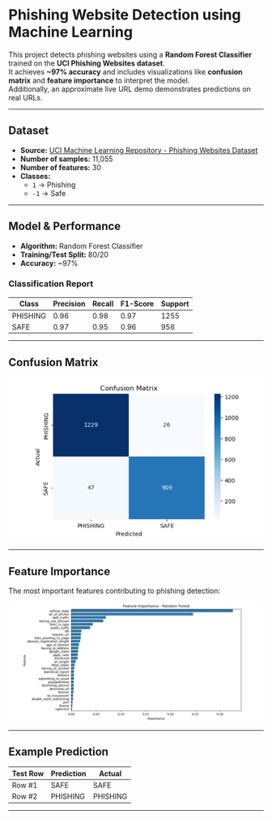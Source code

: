 # Phishing Website Detection using Machine Learning

This project detects phishing websites using a **Random Forest Classifier** trained on the **UCI Phishing Websites dataset**.  
It achieves **~97% accuracy** and includes visualizations like **confusion matrix** and **feature importance** to interpret the model.  
Additionally, an approximate live URL demo demonstrates predictions on real URLs.

---

## Dataset

- **Source:** [UCI Machine Learning Repository - Phishing Websites Dataset](https://archive.ics.uci.edu/ml/datasets/Phishing+Websites)  
- **Number of samples:** 11,055  
- **Number of features:** 30  
- **Classes:** 
  - `1` → Phishing  
  - `-1` → Safe  

---

## Model & Performance

- **Algorithm:** Random Forest Classifier  
- **Training/Test Split:** 80/20  
- **Accuracy:** ~97%  

### Classification Report

| Class     | Precision | Recall | F1-Score | Support |
|-----------|----------|--------|----------|---------|
| PHISHING  | 0.96     | 0.98   | 0.97     | 1255    |
| SAFE      | 0.97     | 0.95   | 0.96     | 956     |

---

## Confusion Matrix

![Confusion Matrix](confusion_matrix.png)

---

## Feature Importance

The most important features contributing to phishing detection:

![Feature Importance](feature_importance.png)

---

## Example Prediction

| Test Row | Prediction | Actual |
|----------|------------|--------|
| Row #1   | SAFE       | SAFE   |
| Row #2   | PHISHING   | PHISHING |

---
